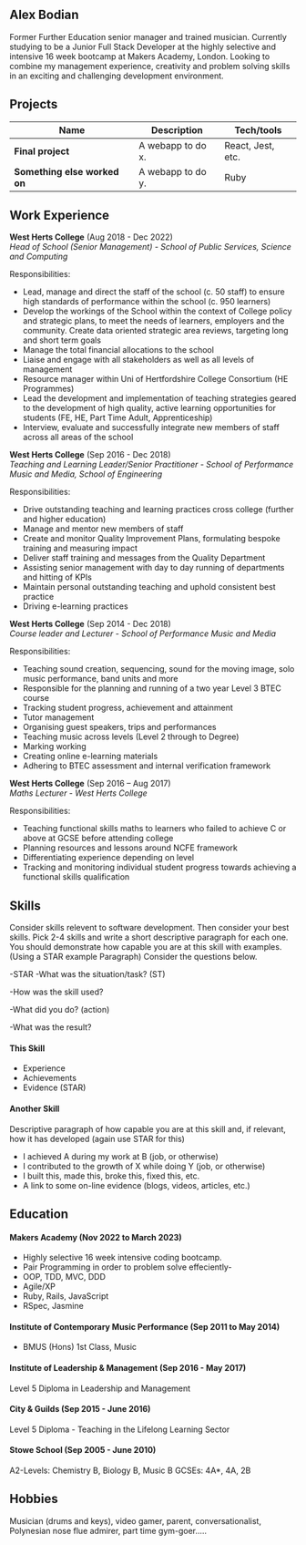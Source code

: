 ## Alex Bodian

Former Further Education senior manager and trained musician. Currently studying to be a Junior Full Stack Developer at the highly selective and intensive 16 week bootcamp at Makers Academy, London. Looking to combine my management experience, creativity and problem solving skills in an exciting and challenging development environment.

## Projects

| Name                         | Description       | Tech/tools        |
| ---------------------------- | ----------------- | ----------------- |
| **Final project**            | A webapp to do x. | React, Jest, etc. |
| **Something else worked on** | A webapp to do y. | Ruby              |

## Work Experience

**West Herts College** (Aug 2018 - Dec 2022)  
_Head of School (Senior Management) - School of Public Services, Science and Computing_

Responsibilities:
* Lead, manage and direct the staff of the school (c. 50 staff) to ensure high standards of performance within the school (c.
950 learners)
* Develop the workings of the School within the context of College policy and strategic plans, to meet the needs of learners,
employers and the community. Create data oriented strategic area reviews, targeting long and short term goals
* Manage the total financial allocations to the school
* Liaise and engage with all stakeholders as well as all levels of management
* Resource manager within Uni of Hertfordshire College Consortium (HE Programmes)
* Lead the development and implementation of teaching strategies geared to the development of high quality, active
learning opportunities for students (FE, HE, Part Time Adult, Apprenticeship)
* Interview, evaluate and successfully integrate new members of staff across all areas of the school

**West Herts College** (Sep 2016 - Dec 2018)  
_Teaching and Learning Leader/Senior Practitioner - School of Performance Music and Media, School of Engineering_

Responsibilities:
* Drive outstanding teaching and learning practices cross college (further and higher education)
* Manage and mentor new members of staff
* Create and monitor Quality Improvement Plans, formulating bespoke training and measuring impact
* Deliver staff training and messages from the Quality Department
* Assisting senior management with day to day running of departments and hitting of KPIs
* Maintain personal outstanding teaching and uphold consistent best practice
* Driving e-learning practices

**West Herts College** (Sep 2014 - Dec 2018)  
_Course leader and Lecturer - School of Performance Music and Media_

Responsibilities:
* Teaching sound creation, sequencing, sound for the moving image, solo music performance, band units and more
* Responsible for the planning and running of a two year Level 3 BTEC course
* Tracking student progress, achievement and attainment
* Tutor management
* Organising guest speakers, trips and performances
* Teaching music across levels (Level 2 through to Degree)
* Marking working
* Creating online e-learning materials
* Adhering to BTEC assessment and internal verification framework


**West Herts College** (Sep 2016 – Aug 2017)  
_Maths Lecturer - West Herts College_

Responsibilities:
* Teaching functional skills maths to learners who failed to achieve C or above at GCSE before attending college
* Planning resources and lessons around NCFE framework
* Differentiating experience depending on level
* Tracking and monitoring individual student progress towards achieving a functional skills qualification

## Skills

Consider skills relevent to software development. Then consider your best skills. Pick 2-4 skills and write a short descriptive paragraph for each one. You should demonstrate how capable you are at this skill with examples.
(Using a STAR example Paragraph) Consider the questions below.

-STAR
-What was the situation/task? (ST)

-How was the skill used?

-What did you do? (action)

-What was the result?


#### This Skill

- Experience
- Achievements
- Evidence (STAR)

#### Another Skill

Descriptive paragraph of how capable you are at this skill and, if relevant, how it has developed (again use STAR for this)

- I achieved A during my work at B (job, or otherwise)
- I contributed to the growth of X while doing Y (job, or otherwise)
- I built this, made this, broke this, fixed this, etc.
- A link to some on-line evidence (blogs, videos, articles, etc.)

## Education

#### Makers Academy (Nov 2022 to March 2023)
- Highly selective 16 week intensive coding bootcamp.
- Pair Programming in order to problem solve effeciently-  
- OOP, TDD, MVC, DDD
- Agile/XP
- Ruby, Rails, JavaScript
- RSpec, Jasmine

#### Institute of Contemporary Music Performance (Sep 2011 to May 2014)
* BMUS (Hons) 1st Class, Music

#### Institute of Leadership & Management (Sep 2016 - May 2017)
Level 5 Diploma in Leadership and Management

#### City & Guilds (Sep 2015 - June 2016)
Level 5 Diploma - Teaching in the Lifelong Learning Sector

#### Stowe School (Sep 2005 - June 2010)
A2-Levels: Chemistry B, Biology B, Music B
GCSEs: 4A*, 4A, 2B

## Hobbies

Musician (drums and keys), video gamer, parent, conversationalist, Polynesian nose flue admirer, part time gym-goer..... 
